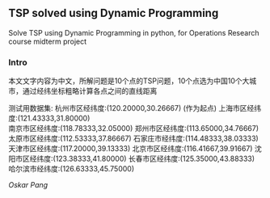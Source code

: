## TSP solved using Dynamic Programming 
Solve TSP using Dynamic Programming in python, for Operations Research course midterm project

### Intro
本文文字内容为中文，所解问题是10个点的TSP问题，10个点选为中国10个大城市，通过经纬坐标粗略计算各点之间的直线距离

测试用数据集:
杭州市区经纬度:(120.20000,30.26667)     (作为起点)
上海市区经纬度:(121.43333,31.80000)   
南京市区经纬度:(118.78333,32.05000)
郑州市区经纬度:(113.65000,34.76667)
太原市区经纬度:(112.53333,37.86667)
石家庄市经纬度:(114.48333,38.03333)
天津市区经纬度:(117.20000,39.13333)
北京市区经纬度:(116.41667,39.91667)
沈阳市区经纬度:(123.38333,41.80000)
长春市区经纬度:(125.35000,43.88333)
哈尔滨市经纬度:(126.63333,45.75000)

*Oskar Pang*
